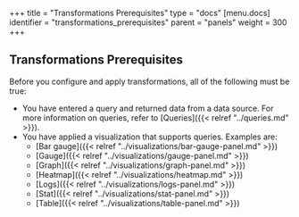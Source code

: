 +++
title = "Transformations Prerequisites"
type = "docs"
[menu.docs]
identifier = "transformations_prerequisites"
parent = "panels"
weight = 300
+++

## Transformations Prerequisites

Before you configure and apply transformations, all of the following must be true:

- You have entered a query and returned data from a data source. For more information on queries, refer to [Queries]({{< relref "../queries.md" >}}).
- You have applied a visualization that supports queries. Examples are:
  - [Bar gauge]({{< relref "../visualizations/bar-gauge-panel.md" >}})
  - [Gauge]({{< relref "../visualizations/gauge-panel.md" >}})
  - [Graph]({{< relref "../visualizations/graph-panel.md" >}})
  - [Heatmap]({{< relref "../visualizations/heatmap.md" >}})
  - [Logs]({{< relref "../visualizations/logs-panel.md" >}})
  - [Stat]({{< relref "../visualizations/stat-panel.md" >}})
  - [Table]({{< relref "../visualizations/table-panel.md" >}})
